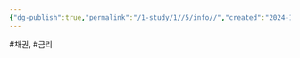```yaml
---
{"dg-publish":true,"permalink":"/1-study/1//5/info//","created":"2024-11-20T21:02:27.399+09:00","updated":"2025-06-03T20:07:19.948+09:00"}
---
```


#채권, #금리 
